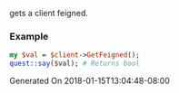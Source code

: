 gets a client feigned.
### Example

```perl
my $val = $client->GetFeigned();
quest::say($val); # Returns bool
```


Generated On 2018-01-15T13:04:48-08:00